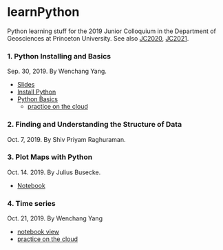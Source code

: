 # learnPython
Python learning stuff for the 2019 Junior Colloquium in the Department of Geosciences at Princeton University.
See also [JC2020](./JC2020), [JC2021](./JC2021).

### 1. Python Installing and Basics
Sep. 30, 2019. By Wenchang Yang.
* [Slides](https://docs.google.com/presentation/d/1ug_xLaLQs1eXZPw54llCSflbR3_6Sv7Pp-Ud-MvyPmk/edit?usp=sharing)
* [Install Python](./install_python.md)
* [Python Basics](https://nbviewer.jupyter.org/github/wy2136/learnPython/blob/master/python_basics.ipynb)
    * [practice on the cloud](https://colab.research.google.com/drive/1BKXWN5I6yLK0ifjvWG5wZPrWgTdpEzA_)

### 2. Finding and Understanding the Structure of Data
Oct. 7, 2019. By Shiv Priyam Raghuraman.

### 3. Plot Maps with Python
Oct. 14. 2019. By Julius Busecke.
* [Notebook](https://mybinder.org/v2/gh/jbusecke/teaching/master?filepath=notebooks%2FTutorial_plotting_maps.ipynb)

### 4. Time series
Oct. 21, 2019. By Wenchang Yang
* [notebook view](https://nbviewer.jupyter.org/github/wy2136/learnPython/blob/master/04_TimeSeries.ipynb)
* [practice on the cloud](https://colab.research.google.com/drive/1-6ntvt1mvgQpCMDzBKv5NshVRW6Vzqvp#forceEdit=true&sandboxMode=true)
